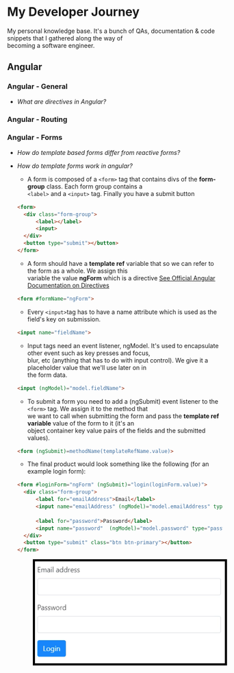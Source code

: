 # My Developer Journey

My personal knowledge base. It's a bunch of QAs, documentation &amp; code snippets that I gathered along the way of  
becoming a software engineer.

## Angular

### Angular - General  

- *What are directives in Angular?*  

### Angular - Routing

### Angular - Forms

- *How do template based forms differ from reactive forms?*  
- *How do template forms work in angular?*  
  - A form is composed of a `<form>` tag that contains divs of the **form-group** class. Each form group contains a  
  `<label>` and a `<input>` tag. Finally you have a submit button
  
  ```html
  <form>
    <div class="form-group">
        <label></label>
        <input>
    </div>
    <button type="submit"></button>
  </form>
  ```

  - A form should have a  **template ref** variable that so we can refer to the form as a whole.  We assign this  
  variable the value **ngForm** which is a directive [See Official Angular Documentation on Directives](https://angular.io/guide/attribute-directives)

  ```html
  <form #formName="ngForm">
  ```

  - Every `<input>`tag has to have a name attribute which is used as the field's key on submission.  
  
  ```html
  <input name="fieldName">
  ```  

  - Input tags need an event listener, ngModel. It's used to encapsulate other event such as key presses and focus,  
  blur, etc (anything that has to do with input control).  We give it a placeholder value that we'll use later on in  
  the form data.  
  
  ```html
  <input (ngModel)="model.fieldName">
  ```  

  - To submit a form you need to add a (ngSubmit) event listener to the `<form>` tag. We assign it to the method that  
  we want to call when submitting the form and pass the **template ref variable** value of the form to it (it's an  
  object container key value pairs of the fields and the submitted values).

  ```html
  <form (ngSubmit)=methodName(templateRefName.value)>

  ```

  - The final product would look something like the following (for an example login form):

  ```html
  <form #loginForm="ngForm" (ngSubmit)="login(loginForm.value)">
    <div class="form-group">
        <label for="emailAddress">Email</label>
        <input name="emailAddress" (ngModel)="model.emailAddress" type="email" class="form-control" id="emailAddress">

        <label for="password">Password</label>
        <input name="password"  (ngModel)="model.password" type="password" class="form-control" id="password">
    </div>
    <button type="submit" class="btn btn-primary"></button>
  </form>

  ```

<p align="left" style="padding-left:60px;">
    <img style="border: 5px solid black" width=500px src="assets/angular/angular-1.png">
</p>
